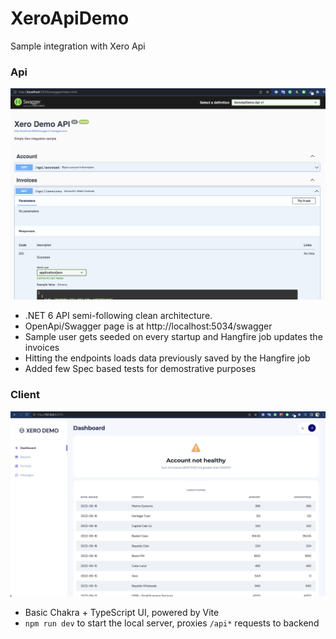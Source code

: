 # XeroApiDemo
Sample integration with Xero Api

### Api
![Client](docs/api.png)
- .NET 6 API semi-following clean architecture. 
- OpenApi/Swagger page is at http://localhost:5034/swagger
- Sample user gets seeded on every startup and Hangfire job updates the invoices
- Hitting the endpoints loads data previously saved by the Hangfire job
- Added few Spec based tests for demostrative purposes


### Client 
![Client](docs/client.png)
- Basic Chakra + TypeScript UI, powered by Vite
- `npm run dev` to start the local server, proxies `/api*` requests to backend
